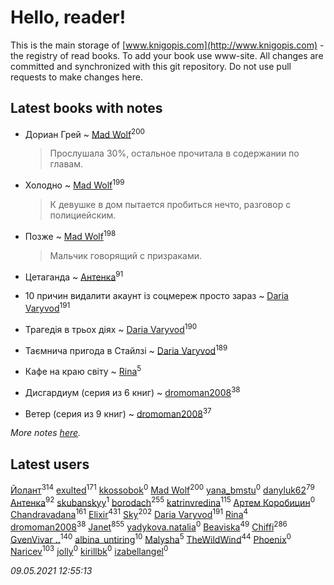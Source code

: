 # Hello, reader!
This is the main storage of [www.knigopis.com](http://www.knigopis.com) - the registry of read books.
To add your book use www-site. All changes are committed and synchronized with this git repository.
Do not use pull requests to make changes here.


## Latest books with notes
* Дориан Грей ~ [Mad Wolf](users/947/94738840-vkontakte)<sup>200</sup>
    > Прослушала 30%, остальное прочитала в содержании по главам.

* Холодно ~ [Mad Wolf](users/947/94738840-vkontakte)<sup>199</sup>
    > К девушке в дом пытается пробиться нечто, разговор с полициейским.

* Позже ~ [Mad Wolf](users/947/94738840-vkontakte)<sup>198</sup>
    > Мальчик говорящий с призраками.

* Цетаганда ~ [Антенка](users/118/118158645037334943900-google)<sup>91</sup>

* 10 причин видалити акаунт із соцмереж просто зараз ~ [Daria Varyvod](users/829/829893410524253-facebook)<sup>191</sup>

* Трагедія в трьох діях ~ [Daria Varyvod](users/829/829893410524253-facebook)<sup>190</sup>

* Таємнича пригода в Стайлзі ~ [Daria Varyvod](users/829/829893410524253-facebook)<sup>189</sup>

* Кафе на краю світу ~ [Rina](users/102/102857111133378678801-google)<sup>5</sup>

* Дисгардиум (серия из 6 книг) ~ [dromoman2008](users/444/44461886-yandex)<sup>38</sup>

* Ветер (серия из 9 книг) ~ [dromoman2008](users/444/44461886-yandex)<sup>37</sup>


_More notes [here](latest_books_with_notes.md)._


## Latest users
[Йолант](users/104/104690883692185089260-google)<sup>314</sup> 
[exulted](users/100/100599204551896265722-google)<sup>171</sup> 
[kkossobok](users/199/1998470006956859-facebook)<sup>0</sup> 
[Mad Wolf](users/947/94738840-vkontakte)<sup>200</sup> 
[yana_bmstu](users/178/17842868-vkontakte)<sup>0</sup> 
[danyluk62](users/374/374149854-vkontakte)<sup>79</sup> 
[Антенка](users/118/118158645037334943900-google)<sup>92</sup> 
[skubanskyy](users/101/101388427713088610140-googleplus)<sup>1</sup> 
[borodach](users/157/15706320-vkontakte)<sup>255</sup> 
[katrinvredina](users/233/2336755-vkontakte)<sup>115</sup> 
[Артем Коробицин](users/130/13048215253533969259-mailru)<sup>0</sup> 
[Chandravadana](users/105/105866022348292919948-google)<sup>161</sup> 
[Elixir](users/115/115826717712507836033-google)<sup>431</sup> 
[Sky](users/118/118049897850017649660-googleplus)<sup>202</sup> 
[Daria Varyvod](users/829/829893410524253-facebook)<sup>191</sup> 
[Rina](users/102/102857111133378678801-google)<sup>4</sup> 
[dromoman2008](users/444/44461886-yandex)<sup>38</sup> 
[Janet](users/108/108113656204404967440-google)<sup>855</sup> 
[yadykova.natalia](users/567/567284923-yandex)<sup>0</sup> 
[Beaviska](users/102/10202544960024508-facebook)<sup>49</sup> 
[Chiffi](users/105/105831994080785626680-google)<sup>286</sup> 
[GvenVivar ..](users/158/158266434925901-facebook)<sup>140</sup> 
[albina_untiring](users/257/2579695-vkontakte)<sup>10</sup> 
[Malysha](users/412/4129490930435358-facebook)<sup>5</sup> 
[TheWildWind](users/262/262062207519652-facebook)<sup>44</sup> 
[Phoenix](users/112/112747734454276773382-google)<sup>0</sup> 
[Naricev](users/107/107090515204537133928-google)<sup>103</sup> 
[jolly](users/111/111004832908941453467-google)<sup>0</sup> 
[kirillbk](users/116/116762187083018967175-google)<sup>0</sup> 
[izabellangel](users/292/292667189027944-facebook)<sup>0</sup> 


_09.05.2021 12:55:13_
